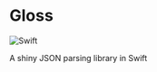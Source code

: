 # Gloss

![Swift](https://img.shields.io/badge/language-swift-orange.svg)

A shiny JSON parsing library in Swift
